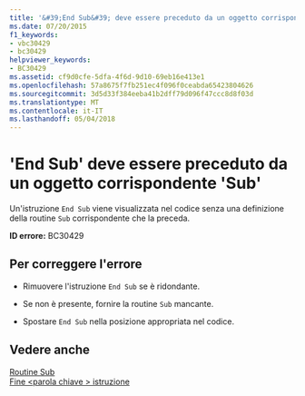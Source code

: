 ```yaml
---
title: '&#39;End Sub&#39; deve essere preceduto da un oggetto corrispondente &#39;Sub&#39;'
ms.date: 07/20/2015
f1_keywords:
- vbc30429
- bc30429
helpviewer_keywords:
- BC30429
ms.assetid: cf9d0cfe-5dfa-4f6d-9d10-69eb16e413e1
ms.openlocfilehash: 57a8675f7fb251ec4f096f0ceabda65423804626
ms.sourcegitcommit: 3d5d33f384eeba41b2dff79d096f47ccc8d8f03d
ms.translationtype: MT
ms.contentlocale: it-IT
ms.lasthandoff: 05/04/2018
---
```

# <a name="39end-sub39-must-be-preceded-by-a-matching-39sub39"></a>&#39;End Sub&#39; deve essere preceduto da un oggetto corrispondente &#39;Sub&#39;
Un'istruzione `End Sub` viene visualizzata nel codice senza una definizione della routine `Sub` corrispondente che la preceda.  
  
 **ID errore:** BC30429  
  
## <a name="to-correct-this-error"></a>Per correggere l'errore  
  
-   Rimuovere l'istruzione `End Sub` se è ridondante.  
  
-   Se non è presente, fornire la routine `Sub` mancante.  
  
-   Spostare `End Sub` nella posizione appropriata nel codice.  
  
## <a name="see-also"></a>Vedere anche  
 [Routine Sub](../../visual-basic/programming-guide/language-features/procedures/sub-procedures.md)  
 [Fine \<parola chiave > istruzione](../../visual-basic/language-reference/statements/end-keyword-statement.md)
